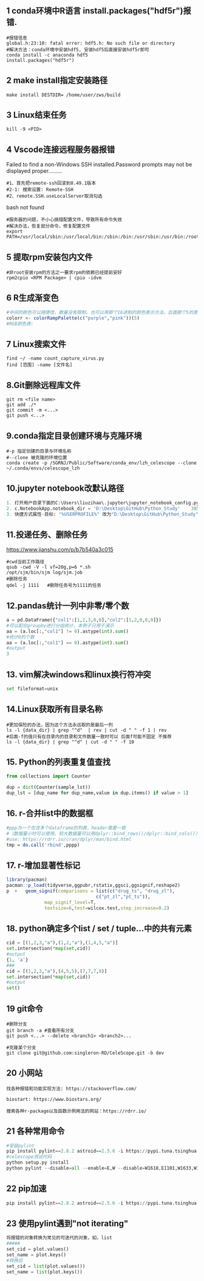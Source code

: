 ## 1 conda环境中R语言 install.packages("hdf5r")报错.

```shell
#报错信息
global.h:23:10: fatal error: hdf5.h: No such file or directory
#解决方法：conda环境中安装hdf5, 安装hdf5后直接安装hdf5r即可
conda install -c anaconda hdf5
install.packages("hdf5r")
```

## 2 make install指定安装路径

```shell
make install DESTDIR= /home/user/zws/build
```

## 3 Linux结束任务

```shell
kill -9 <PID>
```

## 4 Vscode连接远程服务器报错

Failed to find a non-Windows SSH installed.Password prompts may not be displayed proper.........

```shell
#1、首先把remote-ssh回滚到0.49.1版本
#2-1: 搜索设置: Remote-SSH
#2、remote.SSH.useLocalServer取消勾选
```

bash not found

```shell
#服务器的问题，不小心搞错配置文件，导致所有命令失效
#解决办法，恢复部分命令，修复配置文件
export PATH=/usr/local/sbin:/usr/local/bin:/sbin:/bin:/usr/sbin:/usr/bin:/root/bin
```

## 5  提取rpm安装包内文件

```shell
#非root安装rpm的方法之一要求rpm的依赖已经提前安好
rpm2cpio <RPM Package> | cpio -idvm
```

## 6  R生成渐变色

```R
#中间的颜色可以随便改，数量没有限制，也可以用那个16进制的颜色表示方法，后面那个5的意思就是从紫色到粉色，生成5五种颜色渐变过去，你有需要几种颜色，就改成几
colorr <- colorRampPalette(c("purple","pink"))(5)
#RGB颜色表:  
```

## 7  Linux搜索文件

```shell
find ~/ -name count_capture_virus.py 
find [范围] -name [文件名]
```

## 8.Git删除远程库文件

```shell
git rm <file name>
git add ./*
git commit -m <...>
git push <...>
```

## 9.conda指定目录创建环境与克隆环境

```shell
#-p 指定创建的目录与环境名称
#--clone 被克隆的环境位置
conda create -p /SGRNJ/Public/Software/conda_env/lzh_celescope --clone ~/.conda/envs/celescope_lzh
```

## 10.jupyter notebook改默认路径

```python
1. 打开用户目录下面的C:\Users\liuzihao\.jupyter\jupyter_notebook_config.py
2. c.NotebookApp.notebook_dir = 'D:\Desktop\GitHub\Python_Study' 	385行
3. 快捷方式属性-目标: "%USERPROFILE%" 改为"D:\Desktop\GitHub\Python_Study"
```

## 11.投递任务、删除任务

https://www.jianshu.com/p/b7b540a3c015

```shell
#cwd当前工作路径
qsub -cwd -V -l vf=20g,p=6 *.sh
/opt/sjm/bin/sjm log/sjm.job
#删除任务
qdel -j 1111   #删除任务号为1111的任务
```

## 12.pandas统计一列中非零/零个数

```python
a = pd.DataFrame({"col1":[1,2,3,0,0],"col2":[1,2,0,0,0]})
#可以配合groupby进行分组统计，本例子只用于演示
aa = (a.loc[:,"col1"] != 0).astype(int).sum()
#统计0的个数
aa = (a.loc[:,"col1"] == 0).astype(int).sum()
#output
3
```

## 13. vim解决windows和linux换行符冲突

```python
set fileformat=unix
```

## 14.Linux获取所有目录名称

```shell
#更加保险的办法，因为这个方法永远取的是最后一列
ls -l {data_dir} | grep "^d"  | rev | cut -d " " -f 1 | rev
#后面-f的值只有在目录内的目录和文件数量一致时可以 后面f可能不固定 不推荐
ls -l {data_dir} | grep "^d" | cut -d " " -f 10
```

## 15. Python的列表重复值查找

```python
from collections import Counter

dup = dict(Counter(sample_lst))
dup_lst = [dup_name for dup_name,value in dup.items() if value > 1]
```

## 16. r-合并list中的数据框

```R
#ppp为一个包含多个dataframe的列表，header需要一致
#（数据量小时可以使用，较大数据量可以用dplyr::bind_rows()/dplyr::bind_cols()）
#use: https://rdrr.io/cran/dplyr/man/bind.html
tmp = do.call('rbind',pppp)
```

## 17. r-增加显著性标记

```R
library(pacman)
pacman::p_load(tidyverse,ggpubr,rstatix,ggsci,ggsignif,reshape2)
p  +   geom_signif(comparisons = list(c("drug_ts", "drug_zl"),
                                 c("pt_zl","pt_ts")),
              map_signif_level=T,
              textsize=6,test=wilcox.test,step_increase=0.2)
```

## 18. python确定多个list / set / tuple...中的共有元素

```python
cid = [(1,2,3,"a"),(1,2,"a"),(1,4,5,"a")]
set.intersection(*map(set,cid))
#output
{1, 'a'}
###
cid = [(1,2,3,"a"),(4,5,5),(7,7,7,8)]
set.intersection(*map(set,cid))
#output
set()
```

## 19 git命令

```shell
#删除分支
git branch -a #查看所有分支
git push <...> --delete <branch1> <branch2>...

#克隆某个分支
git clone git@github.com:singleron-RD/CeleScope.git -b dev
```

## 20 小网站

```shell
找各种报错和功能实现方法: https://stackoverflow.com/

biostart: https://www.biostars.org/

搜索各种r-package以及函数示例用法的网站：https://rdrr.io/
```

## 21 各种常用命令

```python
#安装pylint
pip install pylint==2.8.2 astroid==2.5.6 -i https://pypi.tuna.tsinghua.edu.cn/simple
#celescope测试代码
python setup.py install
python pylint --disable=all --enable=E,W --disable=W1618,E1101,W1633,W1619,W0105,W0511,E1130,W0212 --jobs=2 celescope
```

## 22 pip加速

```python
pip install pylint==2.8.2 astroid==2.5.6 -i https://pypi.tuna.tsinghua.edu.cn/simple
```

## 23 使用pylint遇到"not iterating"

```python
将报错的对象转换为常见的可迭代的对象，如，list
#####
set_cid = plot.values()
set_name = plot.keys()
#转换后
set_cid = list(plot.values())
set_name = list(plot.keys())
```

